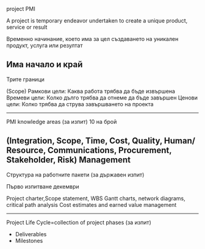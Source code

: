 project PMI

A project is temporary endeavor undertaken to create a unique product, service or result

Временно начинание, което има за цел създаването на уникален продукт, услуга или резултат

Има начало и край
---
Трите граници

(Scope) Рамкови цели: Каква работа трябва да бъде извършена
Времеви цели: Колко дълго трябва да отнеме да бъде завършен
Ценови цели: Колко трябва да струва завършването на проекта

---
PMI knowledge areas (за изпит) 10 на брой
 
(Integration, Scope, Time, Cost, Quality, Human/ Resource, Communications, Procurement, Stakeholder, Risk) Management
---
Структура на работните пакети (за държавен изпит)

Първо изпитване декември

Project charter,Scope statement, WBS
Gantt charts, network diagrams, critical path analysis
Cost estimates and earned value management

--- 
Project Life Cycle=collection of project phases (за изпит)

- Deliverables
- Milestones